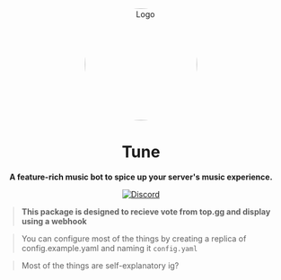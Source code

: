 <div align="center">

<img src="https://tunebot.org/favicon-128x128.png" alt="Logo" width="200px" height="200px" style="border-radius:50%"/>

# Tune

**A feature-rich music bot to spice up your server's music experience.**

[![Discord](https://discordapp.com/api/guilds/892747986470309898/embed.png)](https://tunebot.org)

</div>

> **This package is designed to recieve vote from top.gg and display using a webhook**

> You can configure most of the things by creating a replica of config.example.yaml and naming it `config.yaml`

> Most of the things are self-explanatory ig?